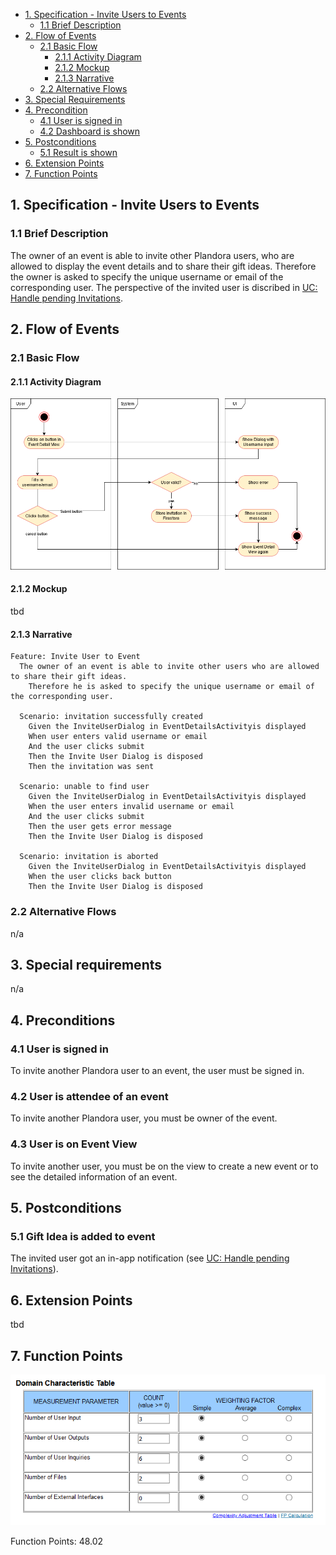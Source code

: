 - [1. Specification - Invite Users to Events](#1-specification-invite-users-to-events)
    - [1.1 Brief Description](#11-brief-description)
- [2. Flow of Events](#2-flow-of-events)
    - [2.1 Basic Flow](#21-basic-flow)
        - [2.1.1 Activity Diagram](#211-activity-diagram)
        - [2.1.2 Mockup](#212-mockup)
        - [2.1.3 Narrative](#213-narrative)
    - [2.2 Alternative Flows](#21-alternative-flows)
- [3. Special Requirements](#3-special-requirements)
- [4. Precondition](#4-preconditions)
    - [4.1 User is signed in](#41-user-is-signed-in)
    - [4.2 Dashboard is shown](#42-dashboard-is-shown)
- [5. Postconditions](#5-postconditions)
    - [5.1 Result is shown](#51-result-is-shown)
- [6. Extension Points](#6-extension-points)
- [7. Function Points](#7-function-points)

## 1. Specification - Invite Users to Events
### 1.1 Brief Description
The owner of an event is able to invite other Plandora users, who are allowed to display the event details and to share their gift ideas. 
Therefore the owner is asked to specify the unique username or email of the corresponding user.
The perspective of the invited user is discribed in [UC: Handle pending Invitations](https://github.com/Honrix/PlandoraDocumentation/blob/main/UCS/Handle%20pending%20invitations.md).

## 2. Flow of Events

### 2.1 Basic Flow
#### 2.1.1 Activity Diagram
![Activity Diagram](https://raw.githubusercontent.com/Honrix/PlandoraDocumentation/main/UCS/Invite%20User.png)

#### 2.1.2 Mockup
tbd

#### 2.1.3 Narrative
```
Feature: Invite User to Event
  The owner of an event is able to invite other users who are allowed to share their gift ideas. 
    Therefore he is asked to specify the unique username or email of the corresponding user.

  Scenario: invitation successfully created
    Given the InviteUserDialog in EventDetailsActivityis displayed
    When user enters valid username or email
    And the user clicks submit
    Then the Invite User Dialog is disposed
    Then the invitation was sent

  Scenario: unable to find user
    Given the InviteUserDialog in EventDetailsActivityis displayed
    When the user enters invalid username or email
    And the user clicks submit
    Then the user gets error message
    Then the Invite User Dialog is disposed

  Scenario: invitation is aborted
    Given the InviteUserDialog in EventDetailsActivityis displayed
    When the user clicks back button
    Then the Invite User Dialog is disposed
```

### 2.2 Alternative Flows
n/a

## 3. Special requirements
n/a

## 4. Preconditions
### 4.1 User is signed in
To invite another Plandora user to an event, the user must be signed in.

### 4.2 User is attendee of an event
To invite another Plandora user, you must be owner of the event. 

### 4.3 User is on Event View
To invite another user, you must be on the view to create a new event or to see the detailed information of an event. 

## 5. Postconditions
### 5.1 Gift Idea is added to event
The invited user got an in-app notification (see [UC: Handle pending Invitations](https://github.com/Honrix/PlandoraDocumentation/blob/main/UCS/Handle%20pending%20invitations.md)).

## 6. Extension Points
tbd

## 7. Function Points
![Function Points](https://raw.githubusercontent.com/Honrix/PlandoraDocumentation/main/UCS/fp/Invite_user_FP.PNG)

Function Points: 48.02
